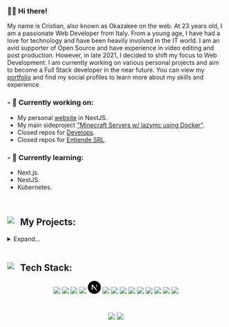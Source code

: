 ### 👋🏼 Hi there!

My name is Cristian, also known as Okazakee on the web. At 23 years old, I am a passionate Web Developer from Italy.
From a young age, I have had a love for technology and have been heavily involved in the IT world. I am an avid supporter of Open Source and have experience in video editing and post production. However, in late 2021, I decided to shift my focus to Web Development. I am currently working on various personal projects and aim to become a Full Stack developer in the near future. You can view my [portfolio](https://okazakee.dev/portfolio) and find my social profiles to learn more about my skills and experience.

### - 🔭 Currently working on:
- My personal [website](https://github.com/Okazakee/website-nextjs) in NextJS.
- My main sideproject ["Minecraft Servers w/ lazymc using Docker"](https://github.com/Okazakee/mcserver-lazymc-docker).
- Closed repos for [Develops](https://github.com/develops-ch).
- Closed repos for [Entiende SRL](https://github.com/entiendesrl).
### - 🌱 Currently learning:
- Next.js.
- NestJS.
- Kubernetes.

<br/>

<h2><img align='left' src='https://img.icons8.com/fluency/192/null/code-file.png' width='30vw'>My Projects:</h2>
<details>
  <summary>Expand...</summary>
  <ul>
  <h4><img align='left' src='https://img.icons8.com/fluency/192/null/commit-git.png' width='30vw'>Main projects:</h4>
    <li><a href="https://github.com/Okazakee/okazakee-dev-website">Personal Website</a>: The project is based on creating a serverless personal Web Platform to display myself, my projects and my passion in internet. It has 3 main pages which are: Biography, Portfolio and Blog, and a CMS panel to manage and edit pages data. The website is built using NextJS as the main framework, fetching data such as images links and posts markdowns that will be stored in Amazon S3 and MongoDB Atlas using Server Side Functions and Edge Functions to handle JWT authentication.</li>
    <li><a href="https://github.com/Okazakee/Fedora-WSL-Installer">Fedora WSL Installer</a>: Install Fedora on WSL2 with powershell and Docker Desktop.</li>
    <li><a href="https://github.com/CalypsoPi">Calypso-Pi Project</a>: This project is focused on creating a Minecraft Server connected to a Web Platform using a Single Board Computer and Docker. At the end of the above, the idea is to create a system for "Plug & Play" installation.</li>
  <h4><img align='left' src='https://img.icons8.com/fluency/192/null/code-fork.png' width='30vw'>Forks based:</h4>
    <li><a href="https://github.com/Okazakee/mcserver-lazymc-docker">Minecraft Servers w/ lazymc using Docker</a>: This is a Linux Docker image for creating Minecraft servers using lazymc with a lot of parameters.</li>
  </ul>
</details>

<br/>

<h2><img align='left' src='https://img.icons8.com/fluency/192/null/stacked-organizational-chart.png' width='30vw'>Tech Stack:</h2>
<p align="center" margin="30px">
  <span><img src="https://cdn.jsdelivr.net/gh/devicons/devicon/icons/javascript/javascript-original.svg" width='6%'></span>
  <span><img src="https://cdn.jsdelivr.net/gh/devicons/devicon/icons/typescript/typescript-original.svg" width='6%'></span>
  <span><img src="https://cdn.jsdelivr.net/gh/devicons/devicon/icons/yarn/yarn-original.svg" width='6%'></span>
  <span><img src="https://cdn.jsdelivr.net/gh/devicons/devicon/icons/react/react-original.svg" width='6%'></span>
  <span><img src="https://raw.githubusercontent.com/Okazakee/Okazakee/main/assets/nextjs.svg" width='6%'></span>
  <span><img src="https://cdn.jsdelivr.net/gh/devicons/devicon/icons/tailwindcss/tailwindcss-plain.svg" width='6%'></span>
  <span><img src="https://www.svgrepo.com/download/373872/nestjs.svg" width='6%'></span>
  <span><img src="https://cdn.jsdelivr.net/gh/devicons/devicon/icons/mongodb/mongodb-original.svg" width='6%'></span>
  <span><img src="https://www.vectorlogo.zone/logos/postgresql/postgresql-icon.svg" width='6%'></span>
  <span><img src="https://cdn.jsdelivr.net/gh/vercel/next.js@3220bbaba337089624e535f2bc71623e593e725f/examples/with-cypress/public/favicon.ico" width='6%'></span>
  <span><img src="https://www.svgrepo.com/show/448266/aws.svg" width='6%'></span>
  <span><img src="https://www.svgrepo.com/show/353564/cloudflare.svg" width='6%'></span>
  <span><img src="https://www.svgrepo.com/show/376331/kubernetes.svg" width='6%'></span>
  <span><img src="https://cdn.jsdelivr.net/gh/devicons/devicon/icons/raspberrypi/raspberrypi-original.svg" width='6%'></span>
</p>

#
<p align='center'>
    <img align='center' src='https://readme-stats-selfhosted.vercel.app/api?username=okazakee&show_icons=true&count_private=true&include_all_commits=true&hide_border=true&theme=dark&bg_color=0d1117' width='48%'>
    <img align='center' src='https://readme-stats-selfhosted.vercel.app/api/top-langs/?username=okazakee&langs_count=10&hide_border=true&theme=dark&layout=compact&bg_color=0d1117' width='40%'>
</p>
  
[comment]: <> (Social icons by Buke Icon and Jagathish Saravanan)
